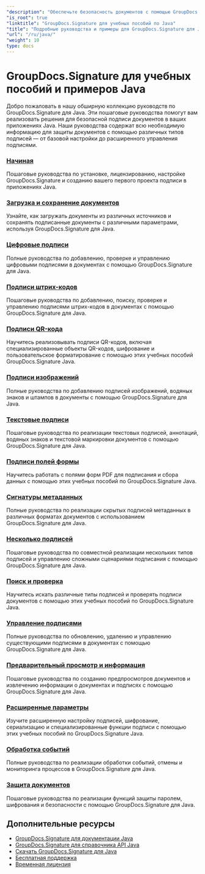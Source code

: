 ```yaml
---
"description": "Обеспечьте безопасность документов с помощью GroupDocs.Signature для Java — полные руководства по подписанию, проверке, обновлению, удалению подписей, извлечению метаданных и эффективному управлению документами в приложениях Java."
"is_root": true
"linktitle": "GroupDocs.Signature для учебных пособий по Java"
"title": "Подробные руководства и примеры для GroupDocs.Signature для Java"
"url": "/ru/java/"
"weight": 10
type: docs
---
```

# GroupDocs.Signature для учебных пособий и примеров Java

Добро пожаловать в нашу обширную коллекцию руководств по GroupDocs.Signature для Java. Эти пошаговые руководства помогут вам реализовать решения для безопасной подписи документов в ваших приложениях Java. Наши руководства содержат всю необходимую информацию для защиты документов с помощью различных типов подписей — от базовой настройки до расширенного управления подписями.

### [Начиная](./getting-started/)
Пошаговые руководства по установке, лицензированию, настройке GroupDocs.Signature и созданию вашего первого проекта подписи в приложениях Java.

### [Загрузка и сохранение документов](./document-loading-saving/)
Узнайте, как загружать документы из различных источников и сохранять подписанные документы с различными параметрами, используя GroupDocs.Signature для Java.

### [Цифровые подписи](./digital-signatures/)
Полные руководства по добавлению, проверке и управлению цифровыми подписями в документах с помощью GroupDocs.Signature для Java.

### [Подписи штрих-кодов](./barcode-signatures/)
Пошаговые руководства по добавлению, поиску, проверке и управлению подписями штрих-кодов в документах с помощью GroupDocs.Signature для Java.

### [Подписи QR-кода](./qr-code-signatures/)
Научитесь реализовывать подписи QR-кодов, включая специализированные объекты QR-кодов, шифрование и пользовательское форматирование с помощью этих учебных пособий GroupDocs.Signature Java.

### [Подписи изображений](./image-signatures/)
Полные руководства по добавлению подписей изображений, водяных знаков и штампов в документы с помощью GroupDocs.Signature для Java.

### [Текстовые подписи](./text-signatures/)
Пошаговые руководства по реализации текстовых подписей, аннотаций, водяных знаков и текстовой маркировки документов с помощью GroupDocs.Signature для Java.

### [Подписи полей формы](./form-field-signatures/)
Научитесь работать с полями форм PDF для подписания и сбора данных с помощью этих учебных пособий по GroupDocs.Signature Java.

### [Сигнатуры метаданных](./metadata-signatures/)
Полные руководства по реализации скрытых подписей метаданных в различных форматах документов с использованием GroupDocs.Signature для Java.

### [Несколько подписей](./multiple-signatures/)
Пошаговые руководства по совместной реализации нескольких типов подписей и управлению сложными сценариями подписания с помощью GroupDocs.Signature для Java.

### [Поиск и проверка](./search-verification/)
Научитесь искать различные типы подписей и проверять подписи документов с помощью этих учебных пособий по GroupDocs.Signature Java.

### [Управление подписями](./signature-management/)
Полные руководства по обновлению, удалению и управлению существующими подписями в документах с помощью GroupDocs.Signature для Java.

### [Предварительный просмотр и информация](./preview-info/)
Пошаговые руководства по созданию предпросмотров документов и извлечению информации о документах и подписях с помощью GroupDocs.Signature для Java.

### [Расширенные параметры](./advanced-options/)
Изучите расширенную настройку подписей, шифрование, сериализацию и специализированные функции подписи с помощью этих учебных пособий по GroupDocs.Signature Java.

### [Обработка событий](./event-handling/)
Полные руководства по реализации обработки событий, отмены и мониторинга процессов в GroupDocs.Signature для Java.

### [Защита документов](./document-protection/)
Пошаговые руководства по реализации функций защиты паролем, шифрования и безопасности с помощью GroupDocs.Signature для Java.

## Дополнительные ресурсы

- [GroupDocs.Signature для документации Java](https://docs.groupdocs.com./)
- [GroupDocs.Signature для справочника API Java](https://reference.groupdocs.com./)
- [Скачать GroupDocs.Signature для Java](https://releases.groupdocs.com./)
- [Бесплатная поддержка](https://forum.groupdocs.com/)
- [Временная лицензия](https://purchase.groupdocs.com/temporary-license/)